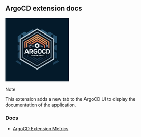 ## ArgoCD extension docs

<img width='200' height='200' src="./docs/public/logo.svg">

> [!NOTE]
> This extension adds a new tab to the ArgoCD UI to display the documentation 
> of the application.

### Docs

- [ArgoCD Extension Metrics](https://github.com/argoproj-labs/argocd-extension-metrics)
